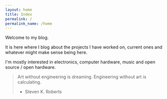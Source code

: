 ```yaml
---
layout: home
title: Index
permalink: /
permalink_name: /home
---
```


<!-- <img class="center" src="/img/index.svg" alt="Logo" width="400">  -->

Welcome to my blog.

It is here where I blog about the projects I have worked on, current ones and whatever might make sense being here.

I'm mostly interested in electronics, computer hardware, music and open source / open hardware.

> Art without engineering is dreaming. Engineering without art is calculating.
> - Steven K. Roberts

